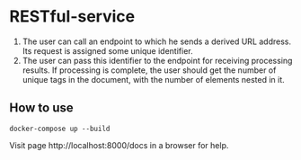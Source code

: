 # RESTful-service

1. The user can call an endpoint to which he sends a derived URL address. Its request is assigned some unique identifier.
2. The user can pass this identifier to the endpoint for receiving processing results. If processing is complete, 
      the user should get the number of unique tags in the document, with the number of elements nested in it.

## How to use

```docker-compose up --build```

Visit page http://localhost:8000/docs in a browser for help.